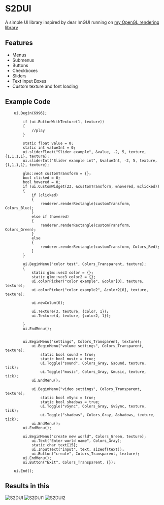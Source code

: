 # S2DUI
A simple UI library inspired by dear ImGUI running on [my OpenGL rendering library](https://github.com/oliwerdahlin/S2DGL)

## Features
+ Menus
+ Submenus
+ Buttons
+ Checkboxes
+ Sliders
+ Text Input Boxes
+ Custom texture and font loading

## Example Code
```
	ui.Begin(6996);

		if (ui.ButtonWithTexture(1, texture))
		{
			//play
		}

		static float value = 0;
		static int valueInt = 0;
		ui.sliderFloat("Slider example", &value, -2, 5, texture, {1,1,1,1}, texture);
		ui.sliderInt("Slider example int", &valueInt, -2, 5, texture, {1,1,1,1}, texture);

		glm::vec4 customTransform = {};
		bool clicked = 0;
		bool hovered = 0;
		if (ui.CustomWidget(23, &customTransform, &hovered, &clicked))
		{
			if (clicked)
			{
				renderer.renderRectangle(customTransform, Colors_Blue);
			}
			else if (hovered)
			{
				renderer.renderRectangle(customTransform, Colors_Green);
			}
			else
			{
				renderer.renderRectangle(customTransform, Colors_Red);
			}
		}

		ui.BeginMenu("color test", Colors_Transparent, texture);
		{
			static glm::vec3 color = {};
			static glm::vec3 color2 = {};
			ui.colorPicker("color example", &color[0], texture, texture);
			ui.colorPicker("color example2", &color2[0], texture, texture);

			ui.newColum(0);

			ui.Texture(3, texture, {color, 1});
			ui.Texture(4, texture, {color2, 1});
		
		}
		ui.EndMenu();


		ui.BeginMenu("settings", Colors_Transparent, texture);
			ui.BeginMenu("volume settings", Colors_Transparent, texture);
				static bool sound = true;
				static bool music = true;
				ui.Toggle("sound", Colors_Gray, &sound, texture, tick);
				ui.Toggle("music", Colors_Gray, &music, texture, tick);
			ui.EndMenu();

			ui.BeginMenu("video settings", Colors_Transparent, texture);
				static bool vSync = true;
				static bool shadows = true;
				ui.Toggle("vSync", Colors_Gray, &vSync, texture, tick);
				ui.Toggle("shadows", Colors_Gray, &shadows, texture, tick);
			ui.EndMenu();
		ui.EndMenu();

		ui.BeginMenu("create new world", Colors_Green, texture);
			ui.Text("Enter world name", Colors_Gray);
			static char text[15];
			ui.InputText("input", text, sizeof(text));
			ui.Button("create", Colors_Transparent, texture);
		ui.EndMenu();
		ui.Button("Exit", Colors_Transparent, {});

	ui.End();
```
## Results in this
![S2DUI](https://github.com/oliwerdahlin/S2DUI/assets/45284364/f5c11a49-3478-43e3-86f1-c3970c8105ba)
![S2DUI1](https://github.com/oliwerdahlin/S2DUI/assets/45284364/b8d5eb34-6014-4cec-a7d0-5b0693c43973)
![S2DUI2](https://github.com/oliwerdahlin/S2DUI/assets/45284364/d8c416fb-50a4-4bd3-a4b9-425e595443ae)
